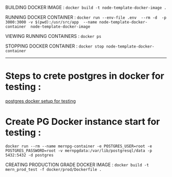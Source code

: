 BUILDING DOCKER IMAGE : `docker build -t node-template-docker-image .`

RUNNING DOCKER CONTAINER : `docker run --env-file .env  --rm -d  -p 3000:3000 -v $(pwd):/usr/src/app  --name node-template-docker-container  node-template-docker-image`

VIEWING RUNNING CONTAINERS : `docker ps`

STOPPING DOCKER CONTAINER : `docker stop node-template-docker-container`

---

# Steps to crete postgres in docker for testing :

[postgres docker setup for testing](https://codersgyan.notion.site/Setting-up-PostgreSQL-in-a-Docker-Container-with-Persistent-Volume-58711388eb244c9fa1597d87783e3f92)

# Create PG Docker instance start for testing :

`docker run --rm --name mernpg-container -e POSTGRES_USER=root -e POSTGRES_PASSWORD=root -v mernpgdata:/var/lib/postgresql/data -p 5432:5432 -d postgres`

CREATING PRODUCTION GRADE DOCKER IMAGE : `docker build -t mern_prod_test -f docker/prod/Dockerfile .`

